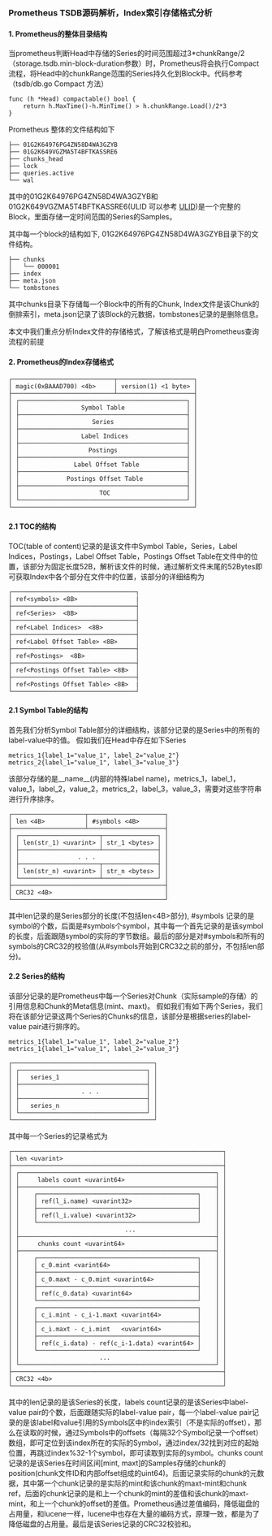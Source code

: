 ### Prometheus TSDB源码解析，Index索引存储格式分析

#### 1. Prometheus的整体目录结构

当prometheus判断Head中存储的Series的时间范围超过3*chunkRange/2（storage.tsdb.min-block-duration参数）时，Prometheus将会执行Compact流程，将Head中的chunkRange范围的Series持久化到Block中。代码参考（tsdb/db.go Compact 方法）

```
func (h *Head) compactable() bool {
	return h.MaxTime()-h.MinTime() > h.chunkRange.Load()/2*3
}
```

Prometheus 整体的文件结构如下

```
├── 01G2K64976PG4ZN58D4WA3GZYB
├── 01G2K649VGZMA5T4BFTKASSRE6
├── chunks_head
├── lock
├── queries.active
└── wal
```

其中的01G2K64976PG4ZN58D4WA3GZYB和01G2K649VGZMA5T4BFTKASSRE6(ULID 可以参考 [ULID](https://github.com/oklog/ulid))是一个完整的Block，里面存储一定时间范围的Series的Samples。

其中每一个block的结构如下, 01G2K64976PG4ZN58D4WA3GZYB目录下的文件结构。

```
├── chunks
│   └── 000001
├── index
├── meta.json
└── tombstones
```

其中chunks目录下存储每一个Block中的所有的Chunk, Index文件是该Chunk的倒排索引，meta.json记录了该Block的元数据，tombstones记录的是删除信息。

本文中我们重点分析Index文件的存储格式，了解该格式是明白Prometheus查询流程的前提

#### 2. Prometheus的Index存储格式

```
┌────────────────────────────┬─────────────────────┐
│ magic(0xBAAAD700) <4b>     │ version(1) <1 byte> │
├────────────────────────────┴─────────────────────┤
│ ┌──────────────────────────────────────────────┐ │
│ │                 Symbol Table                 │ │
│ ├──────────────────────────────────────────────┤ │
│ │                    Series                    │ │
│ ├──────────────────────────────────────────────┤ │
│ │                 Label Indices                │ │
│ ├──────────────────────────────────────────────┤ │
│ │                   Postings                   │ │
│ ├──────────────────────────────────────────────┤ │
│ │               Label Offset Table             │ │
│ ├──────────────────────────────────────────────┤ │
│ │             Postings Offset Table            │ │
│ ├──────────────────────────────────────────────┤ │
│ │                      TOC                     │ │
│ └──────────────────────────────────────────────┘ │
└──────────────────────────────────────────────────┘
```

#### 2.1 TOC的结构

TOC(table of content)记录的是该文件中Symbol Table，Series，Label Indices，Postings，Label Offset Table，Postings Offset Table在文件中的位置，该部分为固定长度52B，解析该文件的时候，通过解析文件末尾的52Bytes即可获取Index中各个部分在文件中的位置，该部分的详细结构为

```
┌──────────────────────────────────┐
│ ref<symbols> <8B>                |
├──────────────────────────────────┤
│ ref<Series>  <8B>                │ 
├──────────────────────────────────┤
│ ref<Label Indices>  <8B>         │ 
├──────────────────────────────────┤
│ ref<Label Offset Table> <8B>     │ 
├──────────────────────────────────┤
│ ref<Postings>  <8B>              │ 
├──────────────────────────────────┤
│ ref<Postings Offset Table> <8B>  │ 
├──────────────────────────────────┤
│ ref<Postings Offset Table> <8B>  |
└──────────────────────────────────┘

```

#### 2.1 Symbol Table的结构

首先我们分析Symbol Table部分的详细结构，该部分记录的是Series中的所有的label-value中的值。
假如我们在Head中存在如下Series

```
metrics_1{label_1="value_1", label_2="value_2"}
metrics_2{label_1="value_1", label_3="value_3"}
```

该部分存储的是__name__(内部的特殊label name)，metrics_1，label_1，value_1，label_2，value_2，metrics_2，label_3，value_3，需要对这些字符串进行升序排序。


```
┌────────────────────┬─────────────────────┐
│ len <4B>           │ #symbols <4B>       │
├────────────────────┴─────────────────────┤
│ ┌──────────────────────┬───────────────┐ │
│ │ len(str_1) <uvarint> │ str_1 <bytes> │ │
│ ├──────────────────────┴───────────────┤ │
│ │                . . .                 │ │
│ ├──────────────────────┬───────────────┤ │
│ │ len(str_n) <uvarint> │ str_n <bytes> │ │
│ └──────────────────────┴───────────────┘ │
├──────────────────────────────────────────┤
│ CRC32 <4B>                               │
└──────────────────────────────────────────┘
```

其中len记录的是Series部分的长度(不包括len<4B>部分), #symbols 记录的是symbol的个数，后面是#symbols个symbol，其中每一个首先记录的是该symbol的长度，后面跟随symbol的实际的字节数组。最后的部分是对#symbols和所有的symbols的CRC32的校验值(从#symbols开始到CRC32之前的部分，不包括len部分)。

#### 2.2 Series的结构

该部分记录的是Prometheus中每一个Series对Chunk（实际sample的存储）的引用信息和Chunk的Meta信息(mint、maxt)。
假如我们有如下两个Series，我们将在该部分记录这两个Series的Chunks的信息，该部分是根据series的label-value pair进行排序的。

```
metrics_1{label_1="value_1", label_2="value_2"}
metrics_1{label_1="value_1", label_2="value_3"}
```

```
┌───────────────────────────────────────┐
│ ┌───────────────────────────────────┐ │
│ │   series_1                        │ │
│ ├───────────────────────────────────┤ │
│ │                 . . .             │ │
│ ├───────────────────────────────────┤ │
│ │   series_n                        │ │
│ └───────────────────────────────────┘ │
└───────────────────────────────────────┘
```
其中每一个Series的记录格式为

```
┌──────────────────────────────────────────────────────────┐
│ len <uvarint>                                            │
├──────────────────────────────────────────────────────────┤
│ ┌──────────────────────────────────────────────────────┐ │
│ │     labels count <uvarint64>                         │ │
│ ├──────────────────────────────────────────────────────┤ │
│ │    ┌────────────────────────────────────────────┐    │ │
│ │    │ ref(l_i.name) <uvarint32>                  │    │ │
│ │    ├────────────────────────────────────────────┤    │ │
│ │    │ ref(l_i.value) <uvarint32>                 │    │ │
│ │    └────────────────────────────────────────────┘    │ │
│ │                             ...                      │ │
│ ├──────────────────────────────────────────────────────┤ │
│ │     chunks count <uvarint64>                         │ │
│ ├──────────────────────────────────────────────────────┤ │
│ │    ┌────────────────────────────────────────────┐    │ │
│ │    │ c_0.mint <varint64>                        │    │ │
│ │    ├────────────────────────────────────────────┤    │ │
│ │    │ c_0.maxt - c_0.mint <uvarint64>            │    │ │
│ │    ├────────────────────────────────────────────┤    │ │
│ │    │ ref(c_0.data) <uvarint64>                  │    │ │
│ │    └────────────────────────────────────────────┘    │ │
│ │    ┌────────────────────────────────────────────┐    │ │
│ │    │ c_i.mint - c_i-1.maxt <uvarint64>          │    │ │
│ │    ├────────────────────────────────────────────┤    │ │
│ │    │ c_i.maxt - c_i.mint   <uvarint64>          │    │ │
│ │    ├────────────────────────────────────────────┤    │ │
│ │    │ ref(c_i.data) - ref(c_i-1.data) <varint64> │    │ │
│ │    └────────────────────────────────────────────┘    │ │
│ │                      ...                             │ │
│ └──────────────────────────────────────────────────────┘ │
├──────────────────────────────────────────────────────────┤
│ CRC32 <4b>                                               │
└──────────────────────────────────────────────────────────┘

```
其中的len记录的是该Series的长度，labels count记录的是该Series中label-value pair的个数，后面跟随实际的label-value pair，每一个label-value pair记录的是该label和value引用的Symbols区中的index索引（不是实际的offset），那么在读取的时候，通过Symbols中的offsets（每隔32个Symbol记录一个offset）数组，即可定位到该index所在的实际的Symbol，通过index/32找到对应的起始位置，再跳过index%32-1个symbol，即可读取到实际的symbol。chunks count记录的是该Series在时间区间[mint, maxt]的Samples存储的chunk的position(chunk文件ID和内部offset组成的uint64)。后面记录实际的chunk的元数据，其中第一个chunk记录的是实际的mint和该chunk的maxt-mint和chunk ref，后面的chunk记录的是和上一个chunk的mint的差值和该chunk的maxt-mint，和上一个chunk的offset的差值。Prometheus通过差值编码，降低磁盘的占用量，和lucene一样，lucene中也存在大量的编码方式，原理一致，都是为了降低磁盘的占用量。最后是该Series记录的CRC32校验和。



























































































